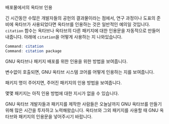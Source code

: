 배포물에서의 옥타브 인용

 긴 시간동안 수많은 개발자들의 공헌의 결과물이라는 점에서, 연구 과정이나 도표의 준비에 옥타브가 사용되었다면 옥타브를 인용하는 것은 일반적인 예의일 것입니다. `citation` 함수는 옥타브나 옥타브의 다른 패키지에 대한 인용문을 자동적으로 만들어 내줍니다. 아래에 `citation`을 어떻게 사용하는 지 나와있습니다.

```Octave
Command: citation
Command: citation package
```

  GNU 옥타브나 패키지 배포를 위한 인용을 위한 방법을 보여줍니다.


  변수없이 호출되면, GNU 옥타브 시스템 코어를 어떻게 인용하는 지를 보여줍니다.

  패키지 명이 주어지면, 주어진 패키지의 인용 방법을 보여줍니다.

  몇몇 패키지는 아직 인용 방법에 대한 지시가 없을 수 있습니다.


  GNU 옥타브 개발자들과 패키지를 제작한 사람들은 오늘날까지 GNU 옥타브를 만들기 위해 많은 시간을 투자하고 노력해왔습니다. 옥타브와 그외 패키지를 사용할 때 GNU 옥타브와 패키지의 인용문을 넣어주시기 바랍니다.

